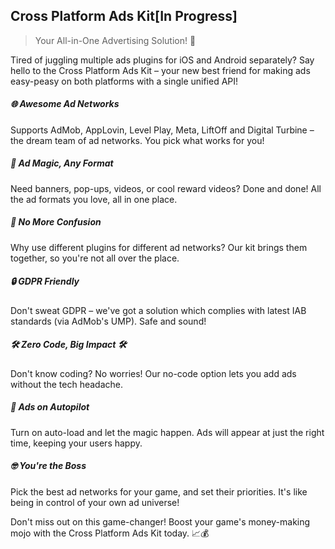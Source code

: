 ## Cross Platform Ads Kit[In Progress]

> Your All-in-One Advertising Solution! 🚀

Tired of juggling multiple ads plugins for iOS and Android separately? Say hello to the Cross Platform Ads Kit – your new best friend for making ads easy-peasy on both platforms with a single unified API!

##### 🌐 Awesome Ad Networks

Supports AdMob, AppLovin, Level Play, Meta, LiftOff and Digital Turbine – the dream team of ad networks. You pick what works for you!

##### 🎨 Ad Magic, Any Format

Need banners, pop-ups, videos, or cool reward videos? Done and done! All the ad formats you love, all in one place.

##### 🧩 No More Confusion

Why use different plugins for different ad networks? Our kit brings them together, so you're not all over the place.

##### 🔒 GDPR Friendly

Don't sweat GDPR – we've got a solution which complies with latest IAB standards (via AdMob's UMP). Safe and sound!

##### 🛠️ Zero Code, Big Impact 🛠️ 

Don't know coding? No worries! Our no-code option lets you add ads without the tech headache.

##### 🔄 Ads on Autopilot

Turn on auto-load and let the magic happen. Ads will appear at just the right time, keeping your users happy.

##### 🤓 You're the Boss

Pick the best ad networks for your game, and set their priorities. It's like being in control of your own ad universe!

Don't miss out on this game-changer! Boost your game's money-making mojo with the Cross Platform Ads Kit today. 📈💰
